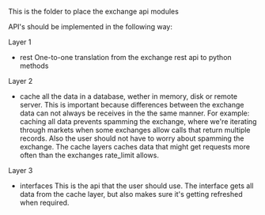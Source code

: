 This is the folder to place the exchange api modules

API's should be implemented in the following way:

Layer 1
- rest
    One-to-one translation from the exchange rest api to python methods

Layer 2
- cache all the data in a database, wether in memory, disk or remote server.
    This is important because differences between the exchange data can not always be receives in the the same manner.
    For example: caching all data prevents spamming the exchange, where we're iterating through markets when some exchanges allow calls that return multiple records.
    Also the user should not have to worry about spamming the exchange. The cache layers caches data that might get requests more often than the exchanges rate_limit allows.

Layer 3
- interfaces
    This is the api that the user should use. The interface gets all data from the cache layer, but also makes sure it's getting refreshed when required.

